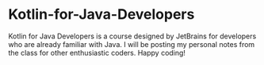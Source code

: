 # Kotlin-for-Java-Developers
Kotlin for Java Developers is a course designed by JetBrains for developers who are already familiar with Java. I will be posting my personal notes from the class for other enthusiastic coders. Happy coding!
